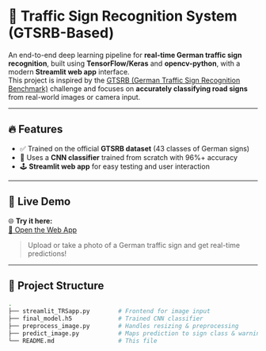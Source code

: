 # 🚗 Traffic Sign Recognition System (GTSRB-Based)

An end-to-end deep learning pipeline for **real-time German traffic sign recognition**, built using **TensorFlow/Keras** and **opencv-python**, with a modern **Streamlit web app** interface.  
This project is inspired by the [GTSRB (German Traffic Sign Recognition Benchmark)](https://benchmark.ini.rub.de/) challenge and focuses on **accurately classifying road signs** from real-world images or camera input.

---

## 🔥 Features

- ✅ Trained on the official **GTSRB dataset** (43 classes of German signs)
- 🧠 Uses a **CNN classifier** trained from scratch with 96%+ accuracy
- 🕹️ **Streamlit web app** for easy testing and user interaction

---

## 🧪 Live Demo

🌐 **Try it here:**  
[🔗 Open the Web App](https://gtrsbchallenge-v1pred.streamlit.app/)  
> Upload or take a photo of a German traffic sign and get real-time predictions!

---

## 🚀 Project Structure

```bash
.
├── streamlit_TRSapp.py        # Frontend for image input
├── final_model.h5             # Trained CNN classifier
├── preprocess_image.py        # Handles resizing & preprocessing
├── predict_image.py           # Maps prediction to sign class & warning
└── README.md                  # This file

